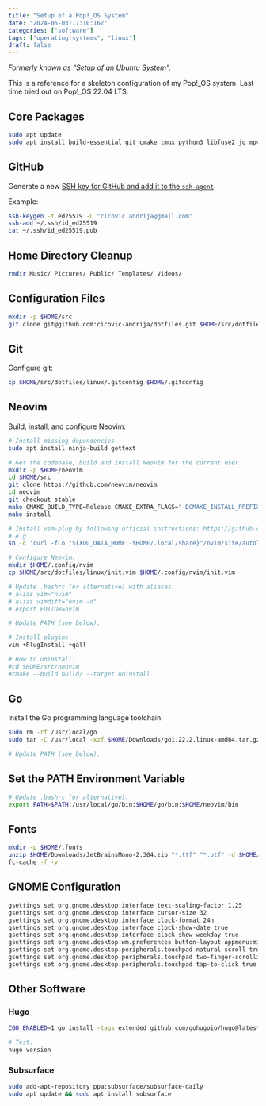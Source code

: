 ```yaml
---
title: "Setup of a Pop!_OS System"
date: "2024-05-03T17:10:16Z"
categories: ["software"]
tags: ["operating-systems", "linux"]
draft: false
---
```


_Formerly known as "Setup of an Ubuntu System"._

This is a reference for a skeleton configuration of my Pop!_OS system. Last time tried out on
Pop!_OS 22.04 LTS.

## Core Packages

```bash
sudo apt update
sudo apt install build-essential git cmake tmux python3 libfuse2 jq mpv ffmpeg unzip curl tree gnome-tweaks
```

## GitHub

Generate a new [SSH key for GitHub and add it to the `ssh-agent`](https://docs.github.com/en/authentication/connecting-to-github-with-ssh/generating-a-new-ssh-key-and-adding-it-to-the-ssh-agent).

Example:

```bash
ssh-keygen -t ed25519 -C "cicovic.andrija@gmail.com"
ssh-add ~/.ssh/id_ed25519
cat ~/.ssh/id_ed25519.pub
```

## Home Directory Cleanup

```bash
rmdir Music/ Pictures/ Public/ Templates/ Videos/
```

## Configuration Files

```bash
mkdir -p $HOME/src
git clone git@github.com:cicovic-andrija/dotfiles.git $HOME/src/dotfiles
```

## Git

Configure git:

```bash
cp $HOME/src/dotfiles/linux/.gitconfig $HOME/.gitconfig
```

## Neovim

Build, install, and configure Neovim:

```bash
# Install missing dependencies.
sudo apt install ninja-build gettext

# Get the codebase, build and install Neovim for the current user.
mkdir -p $HOME/neovim
cd $HOME/src
git clone https://github.com/neovim/neovim
cd neovim
git checkout stable
make CMAKE_BUILD_TYPE=Release CMAKE_EXTRA_FLAGS="-DCMAKE_INSTALL_PREFIX=$HOME/neovim"
make install

# Install vim-plug by following official instructions: https://github.com/junegunn/vim-plug
# e.g.
sh -c 'curl -fLo "${XDG_DATA_HOME:-$HOME/.local/share}"/nvim/site/autoload/plug.vim --create-dirs https://raw.githubusercontent.com/junegunn/vim-plug/master/plug.vim'

# Configure Neovim.
mkdir $HOME/.config/nvim
cp $HOME/src/dotfiles/linux/init.vim $HOME/.config/nvim/init.vim

# Update .bashrc (or alternative) with aliases.
# alias vim="nvim"
# alias vimdiff="nvim -d"
# export EDITOR=nvim

# Update PATH (see below).

# Install plugins.
vim +PlugInstall +qall

# How to uninstall:
#cd $HOME/src/neovim
#cmake --build build/ --target uninstall
```

## Go

Install the Go programming language toolchain:

```bash
sudo rm -rf /usr/local/go
sudo tar -C /usr/local -xzf $HOME/Downloads/go1.22.2.linux-amd64.tar.gz

# Update PATH (see below).
```

## Set the PATH Environment Variable

```bash
# Update .bashrc (or alternative).
export PATH=$PATH:/usr/local/go/bin:$HOME/go/bin:$HOME/neovim/bin
```

## Fonts

```bash
mkdir -p $HOME/.fonts
unzip $HOME/Downloads/JetBrainsMono-2.304.zip "*.ttf" "*.otf" -d $HOME/.fonts
fc-cache -f -v
```

## GNOME Configuration

```bash
gsettings set org.gnome.desktop.interface text-scaling-factor 1.25
gsettings set org.gnome.desktop.interface cursor-size 32
gsettings set org.gnome.desktop.interface clock-format 24h
gsettings set org.gnome.desktop.interface clock-show-date true
gsettings set org.gnome.desktop.interface clock-show-weekday true
gsettings set org.gnome.desktop.wm.preferences button-layout appmenu:minimize,maximize,close
gsettings set org.gnome.desktop.peripherals.touchpad natural-scroll true
gsettings set org.gnome.desktop.peripherals.touchpad two-finger-scrolling-enabled true
gsettings set org.gnome.desktop.peripherals.touchpad tap-to-click true
```

## Other Software

### Hugo

```bash
CGO_ENABLED=1 go install -tags extended github.com/gohugoio/hugo@latest

# Test.
hugo version
```

### Subsurface

```bash
sudo add-apt-repository ppa:subsurface/subsurface-daily
sudo apt update && sudo apt install subsurface
```
